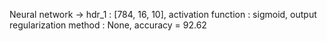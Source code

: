 Neural network -> hdr_1 : [784, 16, 10], activation function : sigmoid, output regularization method : None, accuracy = 92.62
